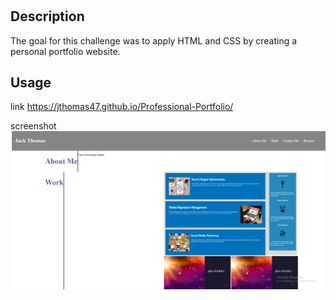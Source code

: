 # <Advanced CSS Challenge: Professional Portfolio>

## Description

The goal for this challenge was to apply HTML and CSS by creating a personal portfolio website. 

## Usage

link
https://jthomas47.github.io/Professional-Portfolio/

screenshot 
![Screenshot](./assets/images/portfolio-screenshot.png)
